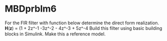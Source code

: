 # MBDprblm6
For the FIR filter with function below determine the direct form
realization.
𝐇(𝐳) = (1 + 2z^-1 -3z^-2 - 4z^-3 + 5z^-4
Build this filter using basic building blocks in Simulink. Make this a reference model.
